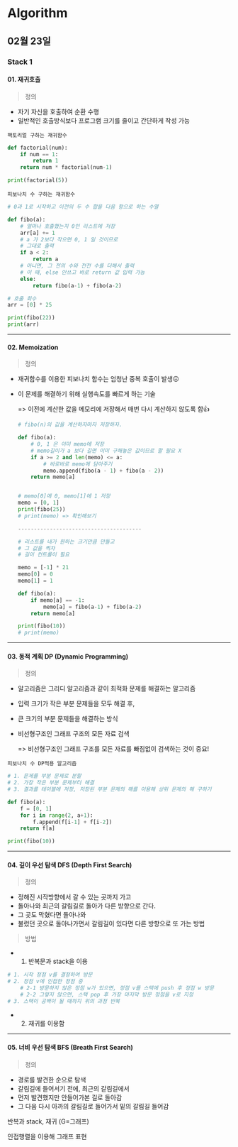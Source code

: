 # Algorithm

## 02월 23일

### Stack 1



 #### 01. 재귀호출

> 정의

- 자기 자신을 호출하여 순환 수행
- 일반적인 호출방식보다 프로그램 크기를 줄이고 간단하게 작성 가능



`팩토리얼 구하는 재귀함수`

```python
def factorial(num):
    if num == 1:
        return 1
    return num * factorial(num-1)

print(factorial(5))
```



`피보나치 수 구하는 재귀함수`

```python
# 0과 1로 시작하고 이전의 두 수 합을 다음 항으로 하는 수열

def fibo(a):
    # 얼마나 호출했는지 0인 리스트에 저장
    arr[a] += 1
    # a 가 2보다 작으면 0, 1 일 것이므로
    # 그대로 출력
    if a < 2:
        return a
    # 아니면, 그 전의 수와 전전 수를 더해서 출력
    # 이 때, else 안쓰고 바로 return 값 입력 가능
    else:
        return fibo(a-1) + fibo(a-2)

# 호출 회수
arr = [0] * 25

print(fibo(22))
print(arr)
```



---------------------------------------



#### 02. Memoization

> 정의

- 재귀함수를 이용한 피보나치 함수는 엄청난 중복 호출이 발생😖

- 이 문제를 해결하기 위해 실행속도를 빠르게 하는 기술

  => 이전에 계산한 값을 메모리에 저장해서 매번 다시 계산하지 않도록 함👍

  ```python
  # fibo(n)의 값을 계산하자마자 저장하자.
  
  def fibo(a):
      # 0, 1 은 이미 memo에 저장
      # memo길이가 a 보다 길면 이미 구해놓은 값이므로 할 필요 X
      if a >= 2 and len(memo) <= a:
          # 바로바로 memo에 담아주기
          memo.append(fibo(a - 1) + fibo(a - 2))
      return memo[a]
  
  
  # memo[0]에 0, memo[1]에 1 저장
  memo = [0, 1]
  print(fibo(25))
  # print(memo) => 확인해보기
  
  ---------------------------------------
  
  # 리스트를 내가 원하는 크기만큼 만들고
  # 그 값을 찍자
  # 길이 컨트롤이 필요
  
  memo = [-1] * 21
  memo[0] = 0
  memo[1] = 1
  
  def fibo(a):
      if memo[a] == -1:
          memo[a] = fibo(a-1) + fibo(a-2)
      return memo[a]
  
  print(fibo(10))
  # print(memo)
  ```



---------------------------------------



#### 03. 동적 계획 DP (Dynamic Programming)

> 정의

- 알고리즘은 그리디 알고리즘과 같이 최적화 문제를 해결하는 알고리즘

- 입력 크기가 작은 부분 문제들을 모두 해결 후,

- 큰 크기의 부분 문제들을 해결하는 방식

- 비선형구조인 그래프 구조의 모든 자료 검색

  => 비선형구조인 그래프 구조를 모든 자료를 빠짐없이 검색하는 것이 중요!



`피보나치 수 DP적용 알고리즘`

```python
# 1. 문제를 부분 문제로 분할
# 2. 가장 작은 부분 문제부터 해결
# 3. 결과를 테이블에 저장, 저장된 부분 문제의 해를 이용해 상위 문제의 해 구하기

def fibo(a):
    f = [0, 1]
    for i in range(2, a+1):
        f.append(f[i-1] + f[i-2])
    return f[a]

print(fibo(10))
```



---------------------------------------



#### 04. 깊이 우선 탐색  DFS (Depth First Search)

> 정의

- 정해진 시작방향에서 갈 수 있는 곳까지 가고 
- 돌아나와 최근의 갈림길로 돌아가 다른 방향으로 간다.
- 그 곳도 막혔다면 돌아나와
- 불렀던 곳으로 돌아나가면서 갈림길이 있다면 다른 방향으로 또 가는 방법



> 방법

- 1. 반복문과 stack을 이용

```python
# 1. 시작 정점 v를 결정하여 방문
# 2. 정점 v에 인접한 정점 중
	# 2-1 방문하지 않은 정점 w가 있으면, 정점 v를 스택에 push 후 정점 w 방문
	# 2-2 그렇지 않으면, 스택 pop 후 가장 마지막 방문 정점을 v로 지정 
# 3. 스택이 공백이 될 때까지 위의 과정 반복
```



- 2. 재귀를 이용함



---------------------------------------



#### 05. 너비 우선 탐색 BFS (Breath First Search)

> 정의

- 경로를 발견한 순으로 탐색
- 갈림길에 들어서기 전에, 최근의 갈림길에서
- 먼저 발견했지만 안들어가본 길로 돌아감
- 그 다음 다시 아까의 갈림길로 들어가서 밑의 갈림길 들어감



반복과 stack, 재귀 (G=그래프)

인접행렬을 이용해 그래프 표현